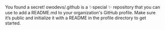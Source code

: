 You found a secret! owodevs/.github is a ✨special ✨ repository that you can use to add a README.md to your organization's GitHub profile. Make sure it’s public and initialize it with a README in the profile directory to get started.